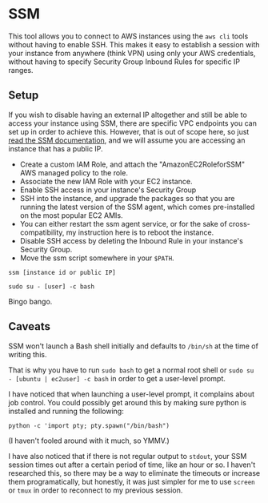 # SSM

This tool allows you to connect to AWS instances using the `aws cli` tools without having to enable SSH.
This makes it easy to establish a session with your instance from anywhere (think VPN) using only your AWS credentials,
without having to specify Security Group Inbound Rules for specific IP ranges.

## Setup

If you wish to disable having an external IP altogether and still be able to access your instance using SSM, there are specific VPC endpoints you can set up in order to achieve this.
However, that is out of scope here, so just [read the SSM documentation](https://docs.aws.amazon.com/systems-manager/latest/userguide/what-is-systems-manager.html), and we will assume
you are accessing an instance that has a public IP.

- Create a custom IAM Role, and attach the "AmazonEC2RoleforSSM" AWS managed policy to the role.
- Associate the new IAM Role with your EC2 instance.
- Enable SSH access in your instance's Security Group
- SSH into the instance, and upgrade the packages so that you are running the latest version of the SSM agent, which comes pre-installed on the most popular EC2 AMIs.
- You can either restart the ssm agent service, or for the sake of cross-compatibility, my instruction here is to reboot the instance.
- Disable SSH access by deleting the Inbound Rule in your instance's Security Group.
- Move the ssm script somewhere in your `$PATH`.

`ssm [instance id or public IP]`

`sudo su - [user] -c bash`

Bingo bango.

## Caveats

SSM won't launch a Bash shell initially and defaults to `/bin/sh` at the time of writing this.

That is why you have to run `sudo bash` to get a normal root shell or `sudo su - [ubuntu | ec2user] -c bash` in order to get a user-level prompt.

I have noticed that when launching a user-level prompt, it complains about job control.  You could possibly get around this by making sure python is installed and running the following:

`python -c 'import pty; pty.spawn("/bin/bash")`

(I haven't fooled around with it much, so YMMV.)

I have also noticed that if there is not regular output to `stdout`, your SSM session times out after a certain period of time, like an hour or so.  I haven't researched this, so there may be a way to
eliminate the timeouts or increase them programatically, but honestly, it was just simpler for me to use `screen` or `tmux` in order to reconnect to my previous session.  

